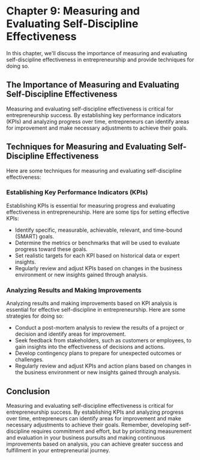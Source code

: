Chapter 9: Measuring and Evaluating Self-Discipline Effectiveness
=================================================================

In this chapter, we'll discuss the importance of measuring and evaluating self-discipline effectiveness in entrepreneurship and provide techniques for doing so.

The Importance of Measuring and Evaluating Self-Discipline Effectiveness
------------------------------------------------------------------------

Measuring and evaluating self-discipline effectiveness is critical for entrepreneurship success. By establishing key performance indicators (KPIs) and analyzing progress over time, entrepreneurs can identify areas for improvement and make necessary adjustments to achieve their goals.

Techniques for Measuring and Evaluating Self-Discipline Effectiveness
---------------------------------------------------------------------

Here are some techniques for measuring and evaluating self-discipline effectiveness:

### Establishing Key Performance Indicators (KPIs)

Establishing KPIs is essential for measuring progress and evaluating effectiveness in entrepreneurship. Here are some tips for setting effective KPIs:

* Identify specific, measurable, achievable, relevant, and time-bound (SMART) goals.
* Determine the metrics or benchmarks that will be used to evaluate progress toward these goals.
* Set realistic targets for each KPI based on historical data or expert insights.
* Regularly review and adjust KPIs based on changes in the business environment or new insights gained through analysis.

### Analyzing Results and Making Improvements

Analyzing results and making improvements based on KPI analysis is essential for effective self-discipline in entrepreneurship. Here are some strategies for doing so:

* Conduct a post-mortem analysis to review the results of a project or decision and identify areas for improvement.
* Seek feedback from stakeholders, such as customers or employees, to gain insights into the effectiveness of decisions and actions.
* Develop contingency plans to prepare for unexpected outcomes or challenges.
* Regularly review and adjust KPIs and action plans based on changes in the business environment or new insights gained through analysis.

Conclusion
----------

Measuring and evaluating self-discipline effectiveness is critical for entrepreneurship success. By establishing KPIs and analyzing progress over time, entrepreneurs can identify areas for improvement and make necessary adjustments to achieve their goals. Remember, developing self-discipline requires commitment and effort, but by prioritizing measurement and evaluation in your business pursuits and making continuous improvements based on analysis, you can achieve greater success and fulfillment in your entrepreneurial journey.
